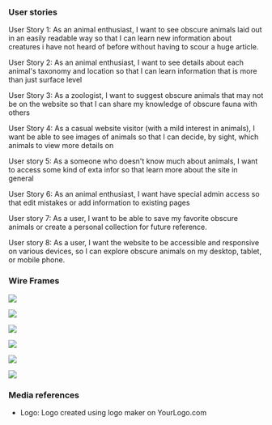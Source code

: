 
### User stories

User Story 1: As an animal enthusiast, I want to see obscure animals laid out in an easily readable way so that I can learn new information about creatures i have not heard of before without having to scour a huge article.

User Story 2: As an animal enthusiast, I want to see details about each animal's taxonomy and location so that I can learn information that is more than just surface level

User Story 3: As a zoologist, I want to suggest obscure animals that may not be on the website so that I can share my knowledge of obscure fauna with others

User Story 4: As a casual website visitor (with a mild interest in animals), I want be able to see images of animals so that I can decide, by sight, which animals to view more details on

User story 5: As a someone who doesn't know much about animals, I want to access some kind of exta infor so that learn more about the site in general

User Story 6: As an animal enthusiast, I want have special admin access so that edit mistakes or add information to existing pages

User story 7: As a user, I want to be able to save my favorite obscure animals or create a personal collection for future reference.

User story 8: As a user, I want the website to be accessible and responsive on various devices, so I can explore obscure animals on my desktop, tablet, or mobile phone.


### Wire Frames

![](https://lh7-us.googleusercontent.com/n1EnLQn-ONX7cgTMHhHHyDvHlVSW2VMUIxT1WynhBW9aITMJEyWrEd2H5UlQMiM27fudjR4Ea4cGxqBu3fijasjWtkn-Uz3s9qUr1QGUn7_GUjXEBEJ8OfQMrKu0QG9ZBPLl9zIVgs59U-TaKP6j_wg
)

![](https://lh7-us.googleusercontent.com/-t0RiGQqnDGfHb2CBZ_EtNlZ_-1kcwm3iKQMQGuSktITD6-zNDPWFKl2r0_NFVMsVCEoKobX0dJjfb9RPXIYCTck077oIlt8PvObQuMr-40wCpPMxvA-bRzR8OrC91DA7S0ftIhrTxmZl93p0h2L2B8)

![](https://lh7-us.googleusercontent.com/eJuAkjqx07j1ROCllae8yOi8G-aWolfrznLTmrgAtEDtcrFqWmxNce4VIZvjNGxnHt7T4_ulaMev61ParmI4AkBvSvFaFa5NNPqBvE-MjtzIBK_L-i_xE4Bojl8m3uik5XaZg9qQqlO38zzZAbnxDXA)

![](https://lh7-us.googleusercontent.com/wP9D91h2S-ApZOT5xuwIkTbrHkKKpQE0yvjhWhUg9Gu4-csYuowWOAkMfYSwfpJlMLb8QTATQRm3JgRCi26SyE5tKTmM1QNj_D8543dh5_FaZax9kpWsROhwpmEB4A5v-iHYtNvJ3qIk72M_IbROqzk)

![](https://lh7-us.googleusercontent.com/wGxuFUv0zwI-49w5sZu4NXYJayZvpwDSvQTtnWc06pxOi2iISO1zWFUSSZJmDFevciwooEfn12Cd2WUMT47SomLSuc1E8z-j5A5UinIZuUmyuMEqBnBQEGfe4Cw7PaRZFCNNLXXHniTIRevC9cccrdU)

![](https://lh7-us.googleusercontent.com/BrwYA3sfqx6182OpQmLq6vLs7TVxEU4sPtwFfojctw4t4rENLd7YlrSG1vJnIc6dhgBt6EeFjNvDdRd3xCBR0PW-FfJnsYww7yYCUn7q56arKZI1AHAbEBUR_frphiABnWpSIkkjiZTs-dK6qhXl95c)

### Media references

- Logo: Logo created using logo maker on YourLogo.com